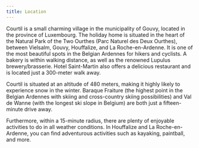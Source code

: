 ```yaml
---
title: Location
---
```


Courtil is a small charming village in the municipality of Gouvy, located in the province of Luxembourg. The holiday home is situated in the heart of the Natural Park of the Two Ourthes (Parc Naturel des Deux Ourthes), between Vielsalm, Gouvy, Houffalize, and La Roche-en-Ardenne. It is one of the most beautiful spots in the Belgian Ardennes for hikers and cyclists. A bakery is within walking distance, as well as the renowned Lupulus brewery/brasserie. Hotel Saint-Martin also offers a delicious restaurant and is located just a 300-meter walk away.

Courtil is situated at an altitude of 480 meters, making it highly likely to experience snow in the winter. Baraque Fraiture (the highest point in the Belgian Ardennes with skiing and cross-country skiing possibilities) and Val de Wanne (with the longest ski slope in Belgium) are both just a fifteen-minute drive away.

Furthermore, within a 15-minute radius, there are plenty of enjoyable activities to do in all weather conditions. In Houffalize and La Roche-en-Ardenne, you can find adventurous activities such as kayaking, paintball, and more.
